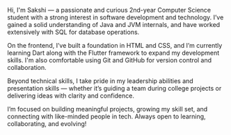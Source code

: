 Hi, I'm Sakshi — a passionate and curious 2nd-year Computer Science student with a strong interest in software development and technology. I’ve gained a solid understanding of Java and JVM internals, and have worked extensively with SQL for database operations.

On the frontend, I’ve built a foundation in HTML and CSS, and I’m currently learning Dart along with the Flutter framework to expand my development skills. I'm also comfortable using Git and GitHub for version control and collaboration.

Beyond technical skills, I take pride in my leadership abilities and presentation skills — whether it’s guiding a team during college projects or delivering ideas with clarity and confidence.

I’m focused on building meaningful projects, growing my skill set, and connecting with like-minded people in tech. Always open to learning, collaborating, and evolving!
